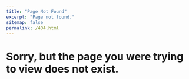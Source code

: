 ```yaml
---
title: "Page Not Found"
excerpt: "Page not found."
sitemap: false
permalink: /404.html
---
```


<div>
    <h1>Sorry, but the page you were trying to view does not exist.</h1>
</div>

